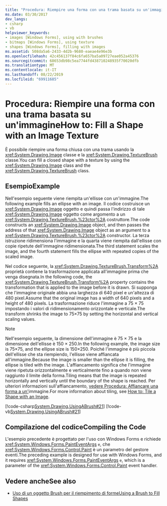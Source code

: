 ```yaml
---
title: "Procedura: Riempire una forma con una trama basata su un'immagine"
ms.date: 03/30/2017
dev_langs:
- csharp
- vb
helpviewer_keywords:
- images [Windows Forms], using with brushes
- bitmaps [Windows Forms], using texture
- shapes [Windows Forms], filling with images
ms.assetid: 508da5a6-2433-4d2b-9680-eaeae4e96e3b
ms.openlocfilehash: 42c456137f84c6fa657ba5a09727eae052a45376
ms.sourcegitcommit: 68653db98c5ea7744fd438710248935f70020dfb
ms.translationtype: MT
ms.contentlocale: it-IT
ms.lasthandoff: 08/22/2019
ms.locfileid: "69911685"
---
```

# <a name="how-to-fill-a-shape-with-an-image-texture"></a><span data-ttu-id="95fc1-102">Procedura: Riempire una forma con una trama basata su un'immagine</span><span class="sxs-lookup"><span data-stu-id="95fc1-102">How to: Fill a Shape with an Image Texture</span></span>
<span data-ttu-id="95fc1-103">È possibile riempire una forma chiusa con una trama usando la <xref:System.Drawing.Image> classe e la <xref:System.Drawing.TextureBrush> classe.</span><span class="sxs-lookup"><span data-stu-id="95fc1-103">You can fill a closed shape with a texture by using the <xref:System.Drawing.Image> class and the <xref:System.Drawing.TextureBrush> class.</span></span>  
  
## <a name="example"></a><span data-ttu-id="95fc1-104">Esempio</span><span class="sxs-lookup"><span data-stu-id="95fc1-104">Example</span></span>  
 <span data-ttu-id="95fc1-105">Nell'esempio seguente viene riempita un'ellisse con un'immagine.</span><span class="sxs-lookup"><span data-stu-id="95fc1-105">The following example fills an ellipse with an image.</span></span> <span data-ttu-id="95fc1-106">Il codice costruisce un <xref:System.Drawing.Image> oggetto e quindi passa l'indirizzo di tale <xref:System.Drawing.Image> oggetto come argomento a un <xref:System.Drawing.TextureBrush.%23ctor%2A> costruttore.</span><span class="sxs-lookup"><span data-stu-id="95fc1-106">The code constructs an <xref:System.Drawing.Image> object, and then passes the address of that <xref:System.Drawing.Image> object as an argument to a <xref:System.Drawing.TextureBrush.%23ctor%2A> constructor.</span></span> <span data-ttu-id="95fc1-107">La terza istruzione ridimensiona l'immagine e la quarta viene riempita dall'ellisse con copie ripetute dell'immagine ridimensionata.</span><span class="sxs-lookup"><span data-stu-id="95fc1-107">The third statement scales the image, and the fourth statement fills the ellipse with repeated copies of the scaled image.</span></span>  
  
 <span data-ttu-id="95fc1-108">Nel codice seguente, la <xref:System.Drawing.TextureBrush.Transform%2A> proprietà contiene la trasformazione applicata all'immagine prima che venga disegnata.</span><span class="sxs-lookup"><span data-stu-id="95fc1-108">In the following code, the <xref:System.Drawing.TextureBrush.Transform%2A> property contains the transformation that is applied to the image before it is drawn.</span></span> <span data-ttu-id="95fc1-109">Si supponga che l'immagine originale abbia una larghezza di 640 pixel e un'altezza di 480 pixel.</span><span class="sxs-lookup"><span data-stu-id="95fc1-109">Assume that the original image has a width of 640 pixels and a height of 480 pixels.</span></span> <span data-ttu-id="95fc1-110">La trasformazione riduce l'immagine a 75 × 75 impostando i valori di ridimensionamento orizzontale e verticale.</span><span class="sxs-lookup"><span data-stu-id="95fc1-110">The transform shrinks the image to 75×75 by setting the horizontal and vertical scaling values.</span></span>  
  
> [!NOTE]
> <span data-ttu-id="95fc1-111">Nell'esempio seguente, la dimensione dell'immagine è 75 × 75 e la dimensione dell'ellisse è 150 × 250.</span><span class="sxs-lookup"><span data-stu-id="95fc1-111">In the following example, the image size is 75×75, and the ellipse size is 150×250.</span></span> <span data-ttu-id="95fc1-112">Poiché l'immagine è più piccola dell'ellisse che sta riempiendo, l'ellisse viene affiancata all'immagine.</span><span class="sxs-lookup"><span data-stu-id="95fc1-112">Because the image is smaller than the ellipse it is filling, the ellipse is tiled with the image.</span></span> <span data-ttu-id="95fc1-113">L'affiancamento significa che l'immagine viene ripetuta orizzontalmente e verticalmente fino a quando non viene raggiunto il limite della forma.</span><span class="sxs-lookup"><span data-stu-id="95fc1-113">Tiling means that the image is repeated horizontally and vertically until the boundary of the shape is reached.</span></span> <span data-ttu-id="95fc1-114">Per ulteriori informazioni sull'affiancamento, [vedere Procedura: Affiancare una forma a un'](how-to-tile-a-shape-with-an-image.md)immagine.</span><span class="sxs-lookup"><span data-stu-id="95fc1-114">For more information about tiling, see [How to: Tile a Shape with an Image](how-to-tile-a-shape-with-an-image.md).</span></span>  
  
 [!code-csharp[System.Drawing.UsingABrush#21](~/samples/snippets/csharp/VS_Snippets_Winforms/System.Drawing.UsingABrush/CS/Class1.cs#21)]
 [!code-vb[System.Drawing.UsingABrush#21](~/samples/snippets/visualbasic/VS_Snippets_Winforms/System.Drawing.UsingABrush/VB/Class1.vb#21)]  
  
## <a name="compiling-the-code"></a><span data-ttu-id="95fc1-115">Compilazione del codice</span><span class="sxs-lookup"><span data-stu-id="95fc1-115">Compiling the Code</span></span>  
 <span data-ttu-id="95fc1-116">L'esempio precedente è progettato per l'uso con Windows Forms e richiede <xref:System.Windows.Forms.PaintEventArgs> `e`, che <xref:System.Windows.Forms.Control.Paint> è un parametro del gestore eventi.</span><span class="sxs-lookup"><span data-stu-id="95fc1-116">The preceding example is designed for use with Windows Forms, and it requires <xref:System.Windows.Forms.PaintEventArgs> `e`, which is a parameter of the <xref:System.Windows.Forms.Control.Paint> event handler.</span></span>  
  
## <a name="see-also"></a><span data-ttu-id="95fc1-117">Vedere anche</span><span class="sxs-lookup"><span data-stu-id="95fc1-117">See also</span></span>

- [<span data-ttu-id="95fc1-118">Uso di un oggetto Brush per il riempimento di forme</span><span class="sxs-lookup"><span data-stu-id="95fc1-118">Using a Brush to Fill Shapes</span></span>](using-a-brush-to-fill-shapes.md)
